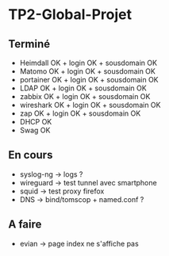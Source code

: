 # TP2-Global-Projet

## Terminé ##
- Heimdall  OK + login OK + sousdomain OK
- Matomo    OK + login OK + sousdomain OK
- portainer OK + login OK + sousdomain OK
- LDAP      OK + login OK + sousdomain OK
- zabbix    OK + login OK + sousdomain OK
- wireshark OK + login OK + sousdomain OK
- zap       OK + login OK + sousdomain OK
- DHCP      OK
- Swag      OK

## En cours ##
- syslog-ng -> logs ?
- wireguard -> test tunnel avec smartphone
- squid -> test proxy firefox
- DNS -> bind/tomscop + named.conf ?

## A faire ##
- evian -> page index ne s'affiche pas
